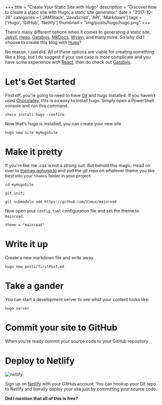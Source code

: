 +++
title = "Create Your Static Site with Hugo"
description = "Discover how to create a static site with Hugo, a static site generator."
date = "2017-10-28"
categories = ['JAMStack', 'JavaScript', 'API', 'Markdown']
tags = ['Hugo', 'GitHub', 'Netlify']
thumbnail = "img/posts/hugo/hugo.png"
+++

There's many different options when it comes to generating a static site, [Jekyll](https://jekyllrb.com/), [Hexo](https://hexo.io/), [Gatsbyjs](https://github.com/gatsbyjs/gatsby), [MkDocs](http://www.mkdocs.org/), [Wyam](https://wyam.io/), and many more. So why did I choose to create this blog with [Hugo](http://gohugo.io/)?

No reason. I just did. All of these options are viable for creating something like a blog, but I do suggest if your use case is more complicate and you have some experience with [React](https://reactjs.org/), then do check out [Gatsbyjs](https://github.com/gatsbyjs/gatsby).

# Let's Get Started

First off, you're going to need to have [Git](https://git-scm.com/) and hugo installed. If you haven't used [Chocolatey](https://chocolatey.org/), this is so easy to install hugo. Simply open a PowerShell console and run this command.

    choco install hugo -confirm
    
Now that's hugo is installed, you can create your new site

    hugo new site myHugoSite

# Make it pretty
    
If you're like me *.css* is not a strong suit. But behold this magic:  Head on over to [themes.gohugo.io](https://themes.gohugo.io/) and pull the git repo on whatever theme you like best into your `themes` folder in your project:

    cd myHugoSite
    
    git init;
    
    git submodule add https://github.com/Vimux/mainroad

Now open your `config.toml` configuration file and set the theme to  `mainroad`.

    theme = "mainroad"

# Write it up

Create a new markdown file and write away.

    hugo new posts/firstPost.md
    
# Take a gander

You can start a development server to see what your content looks like:

    hugo server
    
# Commit your site to GitHub

When you're ready commit your source code to your GitHub repository.

# Deploy to Netlify

![netlify](/img/posts/hugo/netlify-content.jpg "Netlify")

Sign up on [Netlify](https://app.netlify.com/signup) with your GitHub account. You can hookup your Git repo to Netlify and literally deploy your site just by committing your source code.

**Did I mention that all of this is free?**          

